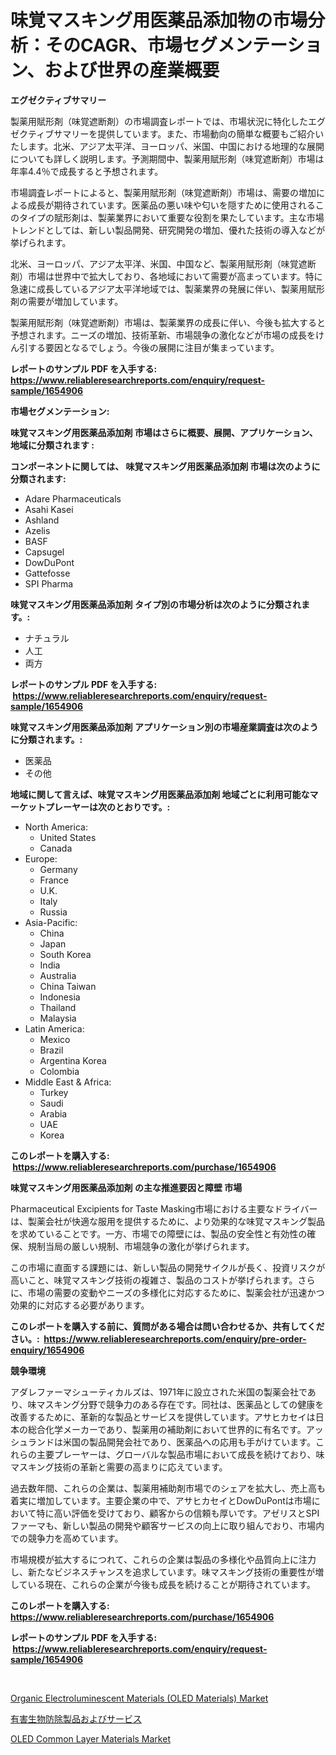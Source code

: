 <p><h1>味覚マスキング用医薬品添加物の市場分析：そのCAGR、市場セグメンテーション、および世界の産業概要</h1></p><p><strong>エグゼクティブサマリー</strong></p>
<p><p>製薬用賦形剤（味覚遮断剤）の市場調査レポートでは、市場状況に特化したエグゼクティブサマリーを提供しています。また、市場動向の簡単な概要もご紹介いたします。北米、アジア太平洋、ヨーロッパ、米国、中国における地理的な展開についても詳しく説明します。予測期間中、製薬用賦形剤（味覚遮断剤）市場は年率4.4％で成長すると予想されます。</p><p>市場調査レポートによると、製薬用賦形剤（味覚遮断剤）市場は、需要の増加による成長が期待されています。医薬品の悪い味や匂いを隠すために使用されるこのタイプの賦形剤は、製薬業界において重要な役割を果たしています。主な市場トレンドとしては、新しい製品開発、研究開発の増加、優れた技術の導入などが挙げられます。</p><p>北米、ヨーロッパ、アジア太平洋、米国、中国など、製薬用賦形剤（味覚遮断剤）市場は世界中で拡大しており、各地域において需要が高まっています。特に急速に成長しているアジア太平洋地域では、製薬業界の発展に伴い、製薬用賦形剤の需要が増加しています。</p><p>製薬用賦形剤（味覚遮断剤）市場は、製薬業界の成長に伴い、今後も拡大すると予想されます。ニーズの増加、技術革新、市場競争の激化などが市場の成長をけん引する要因となるでしょう。今後の展開に注目が集まっています。</p></p>
<p><strong>レポートのサンプル PDF を入手する: <a href="https://www.reliableresearchreports.com/enquiry/request-sample/1654906">https://www.reliableresearchreports.com/enquiry/request-sample/1654906</a></strong></p>
<p><strong>市場セグメンテーション:</strong></p>
<p><strong> 味覚マスキング用医薬品添加剤 市場はさらに概要、展開、アプリケーション、地域に分類されます :</strong></p>
<p><strong>コンポーネントに関しては、 味覚マスキング用医薬品添加剤 市場は次のように分類されます: &nbsp;</strong></p>
<p><ul><li>Adare Pharmaceuticals</li><li>Asahi Kasei</li><li>Ashland</li><li>Azelis</li><li>BASF</li><li>Capsugel</li><li>DowDuPont</li><li>Gattefosse</li><li>SPI Pharma</li></ul></p>
<p><strong> 味覚マスキング用医薬品添加剤 タイプ別の市場分析は次のように分類されます。:</strong></p>
<p><ul><li>ナチュラル</li><li>人工</li><li>両方</li></ul></p>
<p><strong>レポートのサンプル PDF を入手する: &nbsp;<a href="https://www.reliableresearchreports.com/enquiry/request-sample/1654906">https://www.reliableresearchreports.com/enquiry/request-sample/1654906</a></strong></p>
<p><strong> 味覚マスキング用医薬品添加剤 アプリケーション別の市場産業調査は次のように分類されます。:</strong></p>
<p><ul><li>医薬品</li><li>その他</li></ul></p>
<p><strong>地域に関して言えば、味覚マスキング用医薬品添加剤 地域ごとに利用可能なマーケットプレーヤーは次のとおりです。:</strong></p>
<p><ul>
    <li>
        North America:
        <ul>
            <li>United States</li>
            <li>Canada</li>
        </ul>
    </li>
    <li>
        Europe:
        <ul>
            <li>Germany</li>
            <li>France</li>
            <li>U.K.</li>
            <li>Italy</li>
            <li>Russia</li>
        </ul>
    </li>
    <li>
        Asia-Pacific:
        <ul>
            <li>China</li>
            <li>Japan</li>
            <li>South Korea</li>
            <li>India</li>
            <li>Australia</li>
            <li>China Taiwan</li>
            <li>Indonesia</li>
            <li>Thailand</li>
            <li>Malaysia</li>
        </ul>
    </li>
    <li>
        Latin America:
        <ul>
            <li>Mexico</li>
            <li>Brazil</li>
            <li>Argentina Korea</li>
            <li>Colombia</li>
        </ul>
    </li>
    <li>
        Middle East & Africa:
        <ul>
            <li>Turkey</li>
            <li>Saudi</li>
            <li>Arabia</li>
            <li>UAE</li>
            <li>Korea</li>
        </ul>
    </li>
    </ul></p>
<p><strong>このレポートを購入する: &nbsp;<a href="https://www.reliableresearchreports.com/purchase/1654906">https://www.reliableresearchreports.com/purchase/1654906</a></strong></p>
<p><strong>味覚マスキング用医薬品添加剤 の主な推進要因と障壁 市場</strong></p>
<p><p>Pharmaceutical Excipients for Taste Masking市場における主要なドライバーは、製薬会社が快適な服用を提供するために、より効果的な味覚マスキング製品を求めていることです。一方、市場での障壁には、製品の安全性と有効性の確保、規制当局の厳しい規制、市場競争の激化が挙げられます。</p><p>この市場に直面する課題には、新しい製品の開発サイクルが長く、投資リスクが高いこと、味覚マスキング技術の複雑さ、製品のコストが挙げられます。さらに、市場の需要の変動やニーズの多様化に対応するために、製薬会社が迅速かつ効果的に対応する必要があります。</p></p>
<p><strong>このレポートを購入する前に、質問がある場合は問い合わせるか、共有してください。:&nbsp; <a href="https://www.reliableresearchreports.com/enquiry/pre-order-enquiry/1654906">https://www.reliableresearchreports.com/enquiry/pre-order-enquiry/1654906</a></strong></p>
<p><strong>競争環境</strong></p>
<p><p>アダレファーマシューティカルズは、1971年に設立された米国の製薬会社であり、味マスキング分野で競争力のある存在です。同社は、医薬品としての健康を改善するために、革新的な製品とサービスを提供しています。アサヒカセイは日本の総合化学メーカーであり、製薬用の補助剤において世界的に有名です。アッシュランドは米国の製品開発会社であり、医薬品への応用も手がけています。これらの主要プレーヤーは、グローバルな製品市場において成長を続けており、味マスキング技術の革新と需要の高まりに応えています。</p><p>過去数年間、これらの企業は、製薬用補助剤市場でのシェアを拡大し、売上高も着実に増加しています。主要企業の中で、アサヒカセイとDowDuPontは市場において特に高い評価を受けており、顧客からの信頼も厚いです。アゼリスとSPIファーマも、新しい製品の開発や顧客サービスの向上に取り組んでおり、市場内での競争力を高めています。</p><p>市場規模が拡大するにつれて、これらの企業は製品の多様化や品質向上に注力し、新たなビジネスチャンスを追求しています。味マスキング技術の重要性が増している現在、これらの企業が今後も成長を続けることが期待されています。</p></p>
<p><strong>このレポートを購入する: &nbsp; <a href="https://www.reliableresearchreports.com/purchase/1654906">https://www.reliableresearchreports.com/purchase/1654906</a></strong></p>
<p><strong>レポートのサンプル PDF を入手する: &nbsp;<a href="https://www.reliableresearchreports.com/enquiry/request-sample/1654906">https://www.reliableresearchreports.com/enquiry/request-sample/1654906</a></strong><strong></strong></p>
<p>&nbsp;</p>
<p><p><a href="https://github.com/jerrycopelandthomaswsqd8q/Market-Research-Report-List-2/blob/main/organic-electroluminescent-materials-oled-materials-market.md">Organic Electroluminescent Materials (OLED Materials) Market</a></p><p><a href="https://github.com/Sophiaard2003/Market-Research-Report-List-1/blob/main/144487012973.md">有害生物防除製品およびサービス</a></p><p><a href="https://github.com/brenzgnarento/Market-Research-Report-List-1/blob/main/oled-common-layer-materials-market.md">OLED Common Layer Materials Market</a></p></p>